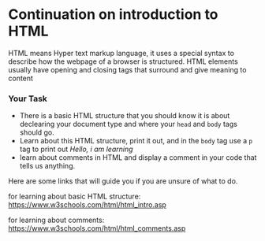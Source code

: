 # Continuation on introduction to HTML

HTML means Hyper text markup language, it uses a special syntax to describe how the webpage of a browser is structured.
HTML elements usually have opening and closing tags that surround and give meaning to content


### Your Task
- There is a basic HTML structure that you should know it is about declearing your document type and where your `head` and `body` tags should go.
- Learn about this HTML structure, print it out, and in the `body` tag use a `p` tag to print out *Hello, i am learning*
- learn about comments in HTML and display a comment in your code that tells us anything.

Here are some links that will guide you if you are unsure of what to do. 

for learning about basic HTML structure: 
https://www.w3schools.com/html/html_intro.asp

for learning about comments: 
https://www.w3schools.com/html/html_comments.asp
